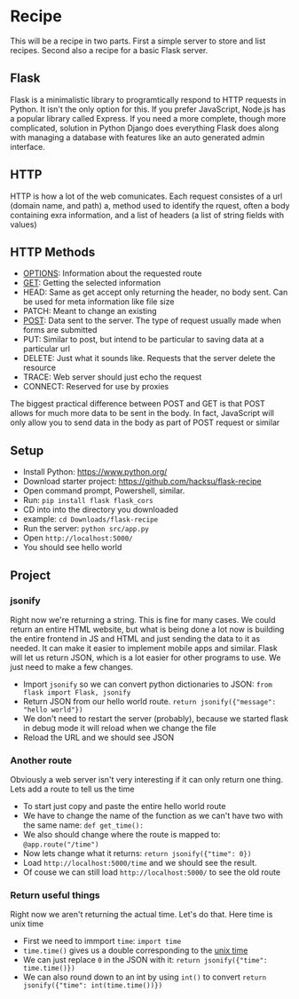 # Recipe 

This will be a recipe in two parts. First a simple server to store and list recipes. Second also a recipe for a basic Flask server.

## Flask

Flask is a minimalistic library to programtically respond to HTTP requests in Python.
It isn't the only option for this. If you prefer JavaScript, Node.js has a popular library called Express. 
If you need a more complete, though more complicated, solution in Python Django does everything Flask does along with managing a database
with features like an auto generated admin interface.

## HTTP

HTTP is how a lot of the web comunicates. Each request consistes of a url (domain name, and path) a, method used to identify the rquest,
often a body containing exra information, and a list of headers (a list of string fields with values)

## HTTP Methods

* [OPTIONS](https://developer.mozilla.org/en-US/docs/Web/HTTP/Methods/OPTIONS): Information about the requested route
* [GET](https://developer.mozilla.org/en-US/docs/Web/HTTP/Methods/GET): Getting the selected information
* HEAD: Same as get accept only returning the header, no body sent. Can be used for meta information like file size
* PATCH: Meant to change an existing 
* [POST](https://developer.mozilla.org/en-US/docs/Web/HTTP/Methods/POST): Data sent to the server. The type of request usually made when forms are submitted
* PUT: Similar to post, but intend to be particular to saving data at a particular url
* DELETE: Just what it sounds like. Requests that the server delete the resource
* TRACE: Web server should just echo the request
* CONNECT: Reserved for use by proxies

The biggest practical difference between POST and GET is that POST allows for much more data to be sent in the body. In fact, JavaScript will only allow you
to send data in the body as part of POST request or similar

## Setup

* Install Python: https://www.python.org/
* Download starter project: https://github.com/hacksu/flask-recipe
* Open command prompt, Powershell, similar.
* Run: `pip install flask flask_cors`
* CD into into the directory you downloaded
 * example: `cd Downloads/flask-recipe`
* Run the server: `python src/app.py`
* Open `http://localhost:5000/`
* You should see hello world

## Project

### jsonify

Right now we're returning a string. This is fine for many cases. We could return an entire HTML website, but what is being done
a lot now is building the entire frontend in JS and HTML and just sending the data to it as needed. It can make it easier to 
implement mobile apps and similar. Flask will let us return JSON, which is a lot easier for other programs to use. We just need to make
a few changes. 

* Import `jsonify` so we can convert python dictionaries to JSON: `from flask import Flask, jsonify`
* Return JSON from our hello world route. `return jsonify({"message": "hello world"})`
* We don't need to restart the server (probably), because we started flask in debug mode it will reload when we change the file
* Reload the URL and we should see JSON


### Another route

Obviously a web server isn't very interesting if it can only return one thing. Lets add a route to tell us the time

* To start just copy and paste the entire hello world route
* We have to change the name of the function as we can't have two with the same name: `def get_time():`
* We also should change where the route is mapped to: `@app.route("/time")`
* Now lets change what it returns: `return jsonify({"time": 0})`
* Load `http://localhost:5000/time` and we should see the result.
* Of couse we can still load `http://localhost:5000/` to see the old route

### Return useful things

Right now we aren't returning the actual time. Let's do that. Here time is unix time

* First we need to immport `time`: `import time`
* `time.time()` gives us a double corresponding to the [unix time](https://en.wikipedia.org/wiki/Unix_time)
* We can just replace `0` in the JSON with it: `return jsonify({"time": time.time()})`
* We can also round down to an int by using `int()` to convert `return jsonify({"time": int(time.time())})`

